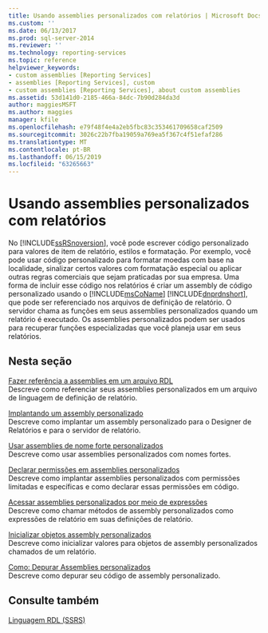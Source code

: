 ```yaml
---
title: Usando assemblies personalizados com relatórios | Microsoft Docs
ms.custom: ''
ms.date: 06/13/2017
ms.prod: sql-server-2014
ms.reviewer: ''
ms.technology: reporting-services
ms.topic: reference
helpviewer_keywords:
- custom assemblies [Reporting Services]
- assemblies [Reporting Services], custom
- custom assemblies [Reporting Services], about custom assemblies
ms.assetid: 53d141d0-2185-466a-84dc-7b90d284da3d
author: maggiesMSFT
ms.author: maggies
manager: kfile
ms.openlocfilehash: e79f48f4e4a2eb5fbc83c353461709658caf2509
ms.sourcegitcommit: 3026c22b7fba19059a769ea5f367c4f51efaf286
ms.translationtype: MT
ms.contentlocale: pt-BR
ms.lasthandoff: 06/15/2019
ms.locfileid: "63265663"
---
```

# <a name="using-custom-assemblies-with-reports"></a>Usando assemblies personalizados com relatórios
  No [!INCLUDE[ssRSnoversion](../../includes/ssrsnoversion-md.md)], você pode escrever código personalizado para valores de item de relatório, estilos e formatação. Por exemplo, você pode usar código personalizado para formatar moedas com base na localidade, sinalizar certos valores com formatação especial ou aplicar outras regras comerciais que sejam praticadas por sua empresa. Uma forma de incluir esse código nos relatórios é criar um assembly de código personalizado usando o [!INCLUDE[msCoName](../../includes/msconame-md.md)] [!INCLUDE[dnprdnshort](../../includes/dnprdnshort-md.md)], que pode ser referenciado nos arquivos de definição de relatório. O servidor chama as funções em seus assemblies personalizados quando um relatório é executado. Os assemblies personalizados podem ser usados para recuperar funções especializadas que você planeja usar em seus relatórios.  
  
## <a name="in-this-section"></a>Nesta seção  
 [Fazer referência a assemblies em um arquivo RDL](referencing-assemblies-in-an-rdl-file.md)  
 Descreve como referenciar seus assemblies personalizados em um arquivo de linguagem de definição de relatório.  
  
 [Implantando um assembly personalizado](deploying-a-custom-assembly.md)  
 Descreve como implantar um assembly personalizado para o Designer de Relatórios e para o servidor de relatório.  
  
 [Usar assemblies de nome forte personalizados](using-strong-named-custom-assemblies.md)  
 Descreve como usar assemblies personalizados com nomes fortes.  
  
 [Declarar permissões em assemblies personalizados](asserting-permissions-in-custom-assemblies.md)  
 Descreve como implantar assemblies personalizados com permissões limitadas e específicas e como declarar essas permissões em código.  
  
 [Acessar assemblies personalizados por meio de expressões](accessing-custom-assemblies-through-expressions.md)  
 Descreve como chamar métodos de assembly personalizados como expressões de relatório em suas definições de relatório.  
  
 [Inicializar objetos assembly personalizados](initializing-custom-assembly-objects.md)  
 Descreve como inicializar valores para objetos de assembly personalizados chamados de um relatório.  
  
 [Como: Depurar Assemblies personalizados](how-to-debug-custom-assemblies.md)  
 Descreve como depurar seu código de assembly personalizado.  
  
## <a name="see-also"></a>Consulte também  
 [Linguagem RDL &#40;SSRS&#41;](../reports/report-definition-language-ssrs.md)  
  
  
